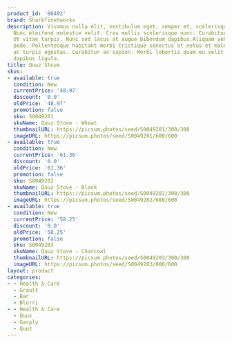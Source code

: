 ```yaml
---
product_id: '00492'
brand: Sharkfinetworks
description: Vivamus nulla elit, vestibulum eget, semper et, scelerisque eget, lacus.
  Nunc eleifend molestie velit. Cras mollis scelerisque nunc. Curabitur eu felis.
  Ut vitae turpis. Nunc sed lacus at augue bibendum dapibus.Aliquam vehicula sem ut
  pede. Pellentesque habitant morbi tristique senectus et netus et malesuada fames
  ac turpis egestas. Curabitur ac sapien. Morbi lobortis quam eu velit. Donec laoreet
  dapibus ligula.
title: Quuz Stove
skus:
- available: true
  condition: New
  currentPrice: '48.97'
  discount: '0.0'
  oldPrice: '48.97'
  promotion: false
  sku: S0049201
  skuName: Quuz Stove - Wheat
  thumbnailURL: https://picsum.photos/seed/S0049201/300/300
  imageURL: https://picsum.photos/seed/S0049201/600/600
- available: true
  condition: New
  currentPrice: '61.36'
  discount: '0.0'
  oldPrice: '61.36'
  promotion: false
  sku: S0049202
  skuName: Quuz Stove - Black
  thumbnailURL: https://picsum.photos/seed/S0049202/300/300
  imageURL: https://picsum.photos/seed/S0049202/600/600
- available: true
  condition: New
  currentPrice: '58.25'
  discount: '0.0'
  oldPrice: '58.25'
  promotion: false
  sku: S0049203
  skuName: Quuz Stove - Charcoal
  thumbnailURL: https://picsum.photos/seed/S0049203/300/300
  imageURL: https://picsum.photos/seed/S0049203/600/600
layout: product
categories:
- - Health & Care
  - Grault
  - Bar
  - Blurri
- - Health & Care
  - Quux
  - Garply
  - Quuz
---
```

